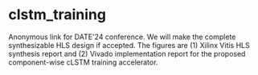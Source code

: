 # clstm_training
Anonymous link for DATE'24 conference. We will make the complete synthesizable HLS design if accepted. 
The figures are (1) Xilinx Vitis HLS synthesis report and (2) Vivado implementation report for the proposed component-wise cLSTM training accelerator.
